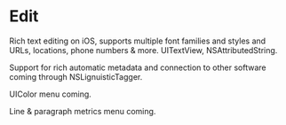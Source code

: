 Edit
====

Rich text editing on iOS, supports multiple font families and styles and URLs, locations, phone numbers &amp; more. UITextView, NSAttributedString.

Support for rich automatic metadata and connection to other software coming through NSLignuisticTagger.

UIColor menu coming. 

Line & paragraph metrics menu coming. 
